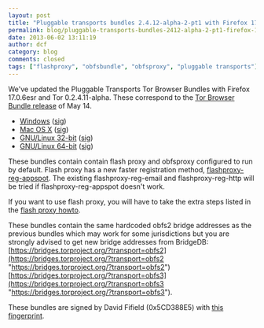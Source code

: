```yaml
---
layout: post
title: "Pluggable transports bundles 2.4.12-alpha-2-pt1 with Firefox 17.0.6esr"
permalink: blog/pluggable-transports-bundles-2412-alpha-2-pt1-firefox-1706esr
date: 2013-06-02 13:11:19
author: dcf
category: blog
comments: closed
tags: ["flashproxy", "obfsbundle", "obfsproxy", "pluggable transports"]
---
```


We've updated the Pluggable Transports Tor Browser Bundles with Firefox 17.0.6esr and Tor 0.2.4.11-alpha. These correspond to the [Tor Browser Bundle release](https://blog.torproject.org/blog/new-tor-browser-bundles-firefox-1706esr) of May 14.

-   [Windows](https://www.torproject.org/dist/torbrowser/tor-pluggable-transports-browser-2.4.12-alpha-2-pt1_en-US.exe) ([sig](https://www.torproject.org/dist/torbrowser/tor-pluggable-transports-browser-2.4.12-alpha-2-pt1_en-US.exe.asc))
-   [Mac OS X](https://www.torproject.org/dist/torbrowser/osx/TorBrowser-Pluggable-Transports-2.4.12-alpha-2-pt1-osx-i386-en-US.zip) ([sig](https://www.torproject.org/dist/torbrowser/osx/TorBrowser-Pluggable-Transports-2.4.12-alpha-2-pt1-osx-i386-en-US.zip.asc))
-   [GNU/Linux 32-bit](https://www.torproject.org/dist/torbrowser/linux/tor-pluggable-transports-browser-gnu-linux-i686-2.4.12-alpha-2-pt1-dev-en-US.tar.gz) ([sig](https://www.torproject.org/dist/torbrowser/linux/tor-pluggable-transports-browser-gnu-linux-i686-2.4.12-alpha-2-pt1-dev-en-US.tar.gz.asc))
-   [GNU/Linux 64-bit](https://www.torproject.org/dist/torbrowser/linux/tor-pluggable-transports-browser-gnu-linux-x86_64-2.4.12-alpha-2-pt1-dev-en-US.tar.gz) ([sig](https://www.torproject.org/dist/torbrowser/linux/tor-pluggable-transports-browser-gnu-linux-x86_64-2.4.12-alpha-2-pt1-dev-en-US.tar.gz.asc))

These bundles contain contain flash proxy and obfsproxy configured to run by default. Flash proxy has a new faster registration method, [flashproxy-reg-appspot](https://trac.torproject.org/projects/tor/ticket/8860). The existing flashproxy-reg-email and flashproxy-reg-http will be tried if flashproxy-reg-appspot doesn't work.

If you want to use flash proxy, you will have to take the extra steps listed in the [flash proxy howto](https://trac.torproject.org/projects/tor/wiki/FlashProxyHowto).

These bundles contain the same hardcoded obfs2 bridge addresses as the previous bundles which may work for some jurisdictions but you are strongly advised to get new bridge addresses from BridgeDB: [https://bridges.torproject.org/?transport=obfs2](https://bridges.torproject.org/?transport=obfs2 "https://bridges.torproject.org/?transport=obfs2") [https://bridges.torproject.org/?transport=obfs3](https://bridges.torproject.org/?transport=obfs3 "https://bridges.torproject.org/?transport=obfs3").

These bundles are signed by David Fifield (0x5CD388E5) with [this fingerprint](https://crypto.stanford.edu/flashproxy/#verify-sig).
